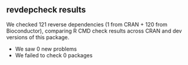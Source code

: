 ## revdepcheck results

We checked 121 reverse dependencies (1 from CRAN + 120 from Bioconductor), comparing R CMD check results across CRAN and dev versions of this package.

 * We saw 0 new problems
 * We failed to check 0 packages

